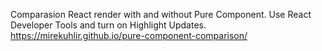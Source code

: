 Comparasion React render with and without Pure Component.
Use React Developer Tools and turn on Highlight Updates.
https://mirekuhlir.github.io/pure-component-comparison/
